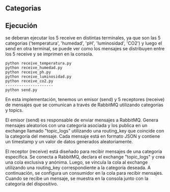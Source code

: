 
## Categorias


## Ejecución
se deberan ejecutar los 5 receive en distintas terminales, ya que son las 5 categorias ('temperatura', 'humedad', 'pH', 'luminosidad', 'CO2') y luego el send en otra terminal, se puede ver como los mensajes se distribuyen entre los 5 receive y se imprimen en la consola.

```
python receive_temperatura.py
python receive_humedad.py
python receive_ph.py
python receive_luminosidad.py
python receive_co2.py
---------------------
python send.py
```

En esta implementación, tenemos un emisor (send) y 5 receptores (receive) de mensajes que se comunican a través de RabbitMQ utilizando categorías y topics.

El emisor (send) es responsable de enviar mensajes a RabbitMQ. Genera mensajes aleatorios con una categoría asociada y los publica en un exchange llamado "topic_logs" utilizando una routing_key que coincide con la categoría del mensaje. Cada mensaje está en formato JSON y contiene un timestamp y un valor de datos generados aleatoriamente.

El receptor (receive) está diseñado para recibir mensajes de una categoría específica. Se conecta a RabbitMQ, declara el exchange "topic_logs" y crea una cola exclusiva y anónima. Luego, se vincula la cola al exchange utilizando una routing_key correspondiente a la categoría deseada. A continuación, se configura un consumidor en la cola para recibir mensajes. Cuando se recibe un mensaje, se muestra en la consola junto con la categoría del dispositivo.